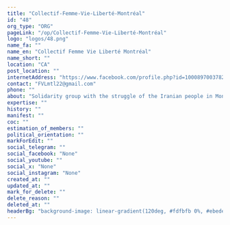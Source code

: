 ```yaml
---
title: "Collectif-Femme-Vie-Liberté-Montréal"
id: "48"
org_type: "ORG"
pageLink: "/op/Collectif-Femme-Vie-Liberté-Montréal"
logo: "logos/48.png"
name_fa: ""
name_en: "Collectif Femme Vie Liberté Montréal"
name_short: ""
location: "CA"
post_location: ""
internetAddress: "https://www.facebook.com/profile.php?id=100089700378254"
contact: "FVLmtl22@gmail.com"
phone: ""
about: "Solidarity group with the struggle of the Iranian people in Montreal."
expertise: ""
history: ""
manifest: ""
coc: ""
estimation_of_members: ""
political_orientation: ""
markForEdit: ""
social_telegram: ""
social_facebook: "None"
social_youtube: ""
social_x: "None"
social_instagram: "None"
created_at: ""
updated_at: ""
mark_for_delete: ""
delete_reason: ""
deleted_at: ""
headerBg: "background-image: linear-gradient(120deg, #fdfbfb 0%, #ebedee 100%);"
---
```

